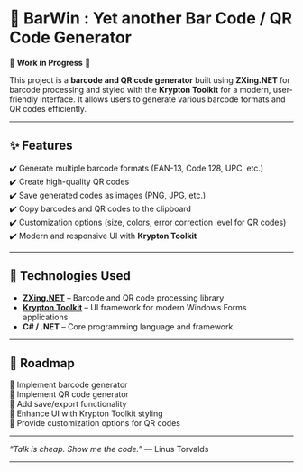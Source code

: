 # 📌 BarWin : Yet another Bar Code / QR Code Generator  

🚧 **Work in Progress** 🚧  

This project is a **barcode and QR code generator** built using **ZXing.NET** for barcode processing and styled with the **Krypton Toolkit** for a modern, user-friendly interface. It allows users to generate various barcode formats and QR codes efficiently.  

---

## ✨ Features  
✔️ Generate multiple barcode formats (EAN-13, Code 128, UPC, etc.)  
✔️ Create high-quality QR codes  
✔️ Save generated codes as images (PNG, JPG, etc.)  
✔️ Copy barcodes and QR codes to the clipboard  
✔️ Customization options (size, colors, error correction level for QR codes)  
✔️ Modern and responsive UI with **Krypton Toolkit**  

---

## 🔧 Technologies Used  
- **[ZXing.NET](https://github.com/micjahn/ZXing.Net)** – Barcode and QR code processing library  
- **[Krypton Toolkit](https://github.com/ComponentFactory/Krypton)** – UI framework for modern Windows Forms applications  
- **C# / .NET** – Core programming language and framework  

---

## 📅 Roadmap  
🔲 Implement barcode generator  
🔲 Implement QR code generator  
🔲 Add save/export functionality  
🔲 Enhance UI with Krypton Toolkit styling  
🔲 Provide customization options for QR codes

---

*“Talk is cheap. Show me the code.”* — Linus Torvalds

---
